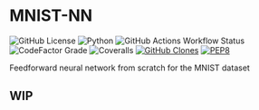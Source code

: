 # MNIST-NN

![GitHub License](https://img.shields.io/github/license/njbabani/MNIST-NN?logo=apache&style=flat-square)
![Python](https://img.shields.io/badge/python-3.11+-blue.svg?logo=python&style=flat-square&logoColor=white)
![GitHub Actions Workflow Status](https://img.shields.io/github/actions/workflow/status/njbabani/MNIST-NN/.github%2Fworkflows%2Fpython-package-conda.yml?logo=github&style=flat-square)
![CodeFactor Grade](https://img.shields.io/codefactor/grade/github/njbabani/MNIST-NN?logo=codefactor&logoColor=white&style=flat-square)
![Coveralls](https://img.shields.io/coverallsCoverage/github/njbabani/MNIST-NN?logo=coveralls&style=flat-square)
[![GitHub Clones](https://img.shields.io/badge/dynamic/json?color=success&label=Clone&query=count&url=https://gist.githubusercontent.com/njbabani/4cf1691c8f9fb7743d2b409f2fc9dff4/raw/clone.json&logo=github&style=flat-square)](https://github.com/MShawon/github-clone-count-badge)
[![PEP8](https://img.shields.io/badge/code%20style-PEP%208-orange?style=flat-square)](https://www.python.org/dev/peps/pep-0008/)
<!-- ![GitHub repo size](https://img.shields.io/github/repo-size/njbabani/MNIST-NN?style=flat-square) -->

Feedforward neural network from scratch for the MNIST dataset

## WIP

